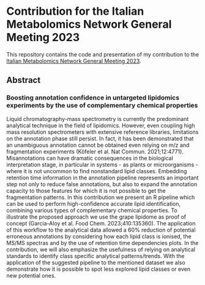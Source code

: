 # Contribution for the Italian Metabolomics Network General Meeting 2023
This repository contains the code and presentation of my contribution to the [Italian Metabolomics Network General Meeting 2023](http://metabonet.it/general_meeting_2023/).  

## Abstract  

### Boosting annotation confidence in untargeted lipidomics experiments by the use of complementary chemical properties

Liquid chromatography-mass spectrometry is currently the predominant analytical technique in the field of lipidomics. However, even coupling high mass resolution spectrometers with extensive reference libraries, limitations on the annotation phase still persist. In fact, it has been demonstrated that an unambiguous annotation cannot be obtained even relying on m/z and fragmentation experiments (Köfeler et al. Nat Commun. 2021;12:4771). Misannotations can have dramatic consequences in the biological interpretation stage, in particular in systems - as plants or microorganisms - where it is not uncommon to find nonstandard lipid classes. Embedding retention time information in the annotation pipeline represents an important step not only to reduce false annotations, but also to expand the annotation capacity to those features for which it is not possible to get the fragmentation patterns. In this contribution we present an R pipeline which can be used to perform high-confidence accurate lipid identification, combining various types of complementary chemical properties. To illustrate the proposed approach we use the grape lipidome as proof of concept (Garcia-Aloy et al. Food Chem. 2023;410:135360). The application of this workflow to the analytical data allowed a 60% reduction of potential erroneous annotations by considering how each lipid class is ionised, the MS/MS spectras and by the use of retention time dependencies plots. In the contribution, we will also emphasize the usefulness of relying on analytical standards to identify class specific analytical patterns/trends. With the application of the suggested pipeline to the mentioned dataset we also demonstrate how it is possible to spot less explored lipid classes or even new potential ones.
